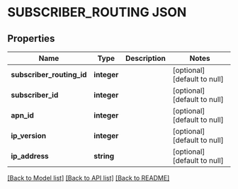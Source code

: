 # SUBSCRIBER_ROUTING JSON

## Properties
Name | Type | Description | Notes
------------ | ------------- | ------------- | -------------
**subscriber_routing_id** | **integer** |  | [optional] [default to null]
**subscriber_id** | **integer** |  | [optional] [default to null]
**apn_id** | **integer** |  | [optional] [default to null]
**ip_version** | **integer** |  | [optional] [default to null]
**ip_address** | **string** |  | [optional] [default to null]

[[Back to Model list]](../README.md#documentation-for-models) [[Back to API list]](../README.md#documentation-for-api-endpoints) [[Back to README]](../README.md)


